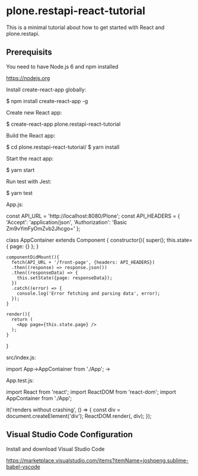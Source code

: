 plone.restapi-react-tutorial
============================

This is a minimal tutorial about how to get started with React and plone.restapi.

Prerequisits
------------

You need to have Node.js 6 and npm installed

https://nodejs.org

Install create-react-app globally:

  $ npm install create-react-app -g

Create new React app:

  $ create-react-app plone.restapi-react-tutorial

Build the React app:

  $ cd plone.restapi-react-tutorial/
  $ yarn install

Start the react app:

  $ yarn start

Run test with Jest:

  $ yarn test

App.js:

  const API_URL = 'http://localhost:8080/Plone';
  const API_HEADERS = {
    'Accept': 'application/json',
    'Authorization': 'Basic Zm9vYmFyOmZvb2Jhcgo='
  };


  class AppContainer extends Component {
    constructor(){
      super();
      this.state={
        page: {}
      };
    }

    componentDidMount(){
      fetch(API_URL + '/front-page', {headers: API_HEADERS})
      .then((response) => response.json())
      .then((responseData) => {
        this.setState({page: responseData});
      })
      .catch((error) => {
        console.log('Error fetching and parsing data', error);
      });
    }

    render(){
      return (
        <App page={this.state.page} />
      );
    }
  }

src/index.js:

  import App->AppContainer from './App';
  <App /> -> <AppContainer />

App.test.js:

  import React from 'react';
  import ReactDOM from 'react-dom';
  import AppContainer from './App';

  it('renders without crashing', () => {
    const div = document.createElement('div');
    ReactDOM.render(<AppContainer />, div);
  });

Visual Studio Code Configuration
--------------------------------

Install and download Visual Studio Code 

https://marketplace.visualstudio.com/items?itemName=joshpeng.sublime-babel-vscode

